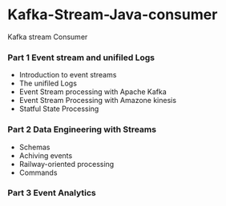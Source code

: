 # Kafka-Stream-Java-consumer
Kafka stream Consumer 
### Part 1 Event stream and unifiled Logs
- Introduction to event streams 
- The unifiled Logs
- Event Stream processing with Apache Kafka
- Event Stream Processing with Amazone kinesis
- Statful State Processing
### Part 2 Data Engineering with Streams
- Schemas 
- Achiving events
- Railway-oriented processing
- Commands 
### Part 3 Event Analytics
